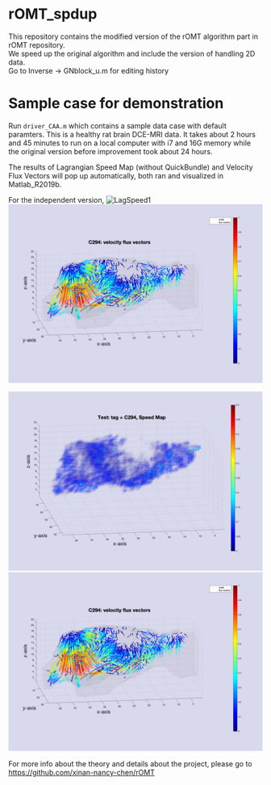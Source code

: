 # rOMT_spdup
This repository contains the modified version of the rOMT algorithm part in rOMT repository. <br />
We speed up the original algorithm and include the version of handling 2D data. <br />
Go to Inverse -> GNblock_u.m for editing history<br />

# Sample case for demonstration
Run ``driver_CAA.m`` which contains a sample data case with default paramters. This is a healthy rat brain DCE-MRI data. It takes about 2 hours and 45 minutes to run on a local computer with i7 and 16G memory while the original version before improvement took about 24 hours.<br />

The results of Lagrangian Speed Map (without QuickBundle) and Velocity Flux Vectors will pop up automatically, both ran and visualized in Matlab_R2019b.<br />

For the independent version, 
![LagSpeed1](.⁨/test_results⁩/C294⁩/diff_2e3_tj_2_dt_0.4_nt_10_ti_31_tf_51_uini_0_beta_0.0001_R_gamma_0.008_dtri1_rsmooth1_rreinit1_source0_dilate3_pcg60/⁨LPPA_set001_051721⁩/Speed/C294_LagSpeed_E31_53.png)
![LagVector1](C294_LagFluxVector_E31_52.png)

![LagSpeed](C294_LagSpeed_E31_52.png)
![LagVector](C294_LagFluxVector_E31_52.png)

For more info about the theory and details about the project, please go to https://github.com/xinan-nancy-chen/rOMT
